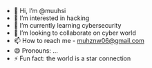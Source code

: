 - 👋 Hi, I’m @muuhsi
- 👀 I’m interested in hacking
- 🌱 I’m currently learning cybersecurity 
- 💞️ I’m looking to collaborate on cyber world
- 📫 How to reach me - muhznw06@gmail.com
- 😄 Pronouns: ...
- ⚡ Fun fact: the world is a star connection 

<!---
muuhsi/muuhsi is a ✨ special ✨ repository because its `README.md` (this file) appears on your GitHub profile.
You can click the Preview link to take a look at your changes.
--->
